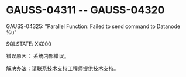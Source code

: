 # GAUSS-04311 -- GAUSS-04320

GAUSS-04325: "Parallel Function: Failed to send command to Datanode %u"

SQLSTATE: XX000

错误原因： 系统内部错误。

解决办法：请联系技术支持工程师提供技术支持。

